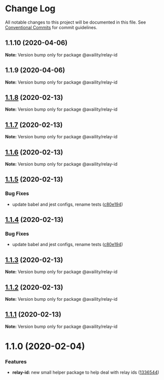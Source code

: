 # Change Log

All notable changes to this project will be documented in this file.
See [Conventional Commits](https://conventionalcommits.org) for commit guidelines.

## 1.1.10 (2020-04-06)

**Note:** Version bump only for package @availity/relay-id





## 1.1.9 (2020-04-06)

**Note:** Version bump only for package @availity/relay-id





## [1.1.8](https://github.com/Availity/sdk-js/compare/@availity/relay-id@1.1.5...@availity/relay-id@1.1.8) (2020-02-13)

**Note:** Version bump only for package @availity/relay-id





## [1.1.7](https://github.com/Availity/sdk-js/compare/@availity/relay-id@1.1.6...@availity/relay-id@1.1.7) (2020-02-13)

**Note:** Version bump only for package @availity/relay-id





## [1.1.6](https://github.com/Availity/sdk-js/compare/@availity/relay-id@1.1.4...@availity/relay-id@1.1.6) (2020-02-13)

**Note:** Version bump only for package @availity/relay-id





## [1.1.5](https://github.com/Availity/sdk-js/compare/@availity/relay-id@1.1.3...@availity/relay-id@1.1.5) (2020-02-13)


### Bug Fixes

* update babel and jest configs, rename tests ([c80e194](https://github.com/Availity/sdk-js/commit/c80e1947f0c3cb28c3c7db842c82f381622d72e7))





## [1.1.4](https://github.com/Availity/sdk-js/compare/@availity/relay-id@1.1.3...@availity/relay-id@1.1.4) (2020-02-13)


### Bug Fixes

* update babel and jest configs, rename tests ([c80e194](https://github.com/Availity/sdk-js/commit/c80e1947f0c3cb28c3c7db842c82f381622d72e7))





## [1.1.3](https://github.com/Availity/sdk-js/compare/@availity/relay-id@1.1.0...@availity/relay-id@1.1.3) (2020-02-13)

**Note:** Version bump only for package @availity/relay-id





## [1.1.2](https://github.com/Availity/sdk-js/compare/@availity/relay-id@1.1.1...@availity/relay-id@1.1.2) (2020-02-13)

**Note:** Version bump only for package @availity/relay-id





## [1.1.1](https://github.com/Availity/sdk-js/compare/@availity/relay-id@1.1.0...@availity/relay-id@1.1.1) (2020-02-13)

**Note:** Version bump only for package @availity/relay-id





# 1.1.0 (2020-02-04)


### Features

* **relay-id:** new small helper package to help deal with relay ids ([1336544](https://github.com/Availity/sdk-js/commit/1336544))
